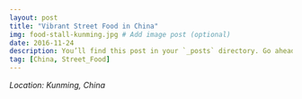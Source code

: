 ```yaml
---
layout: post
title: "Vibrant Street Food in China"
img: food-stall-kunming.jpg # Add image post (optional)
date: 2016-11-24
description: You’ll find this post in your `_posts` directory. Go ahead and edit it and re-build the site to see your changes. # Add post description (optional)
tag: [China, Street_Food]
---
```

*Location: Kunming, China*
